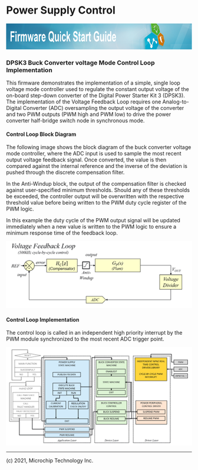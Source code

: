 # Power Supply Control


<span id="startDoc"> </span> <!-- start tag for internal references -->
<div style="text-align:left">
    <img src="images/startbanner.png" alt="Firmware Quick-Start Guide" height="70">
</div>


### DPSK3 Buck Converter voltage Mode Control Loop Implementation

This firmware demonstrates the implementation of a simple, single loop voltage mode controller used to regulate the constant output voltage of the on-board  step-down converter of the Digital Power Starter Kit 3 (DPSK3). The implementation of the Voltage Feedback Loop requires one Analog-to-Digital Converter (ADC) oversampling the output voltage of the converter and two PWM outputs (PWM high and PWM low) to drive the power converter half-bridge switch node in synchronous mode. 

#### Control Loop Block Diagram

The following image shows the block diagram of the buck converter voltage mode controller, where the ADC input is used to sample the most recent output voltage feedback signal. Once converted, the value is then compared against the internal reference and the inverse of the deviation is pushed through the discrete compensation filter. 

In the Anti-Windup block, the output of the compensation filter is checked against user-specified minimum thresholds. Should any of these thresholds be exceeded, the controller output will be overwritten with the respective threshold value before being written to the PWM duty cycle register of the PWM logic.

In this example the duty cycle of the PWM output signal will be updated immediately when a new value is written to the PWM logic to ensure a minimum response time of the feedback loop.

<div style="text-align:left">
    <img src="images/voltage-mode-control.png" alt="Firmware Quick-Start Guide" width="800">
</div>



#### Control Loop Implementation

The control loop is called in an independent high priority interrupt by the PWM module synchronized to the most recent ADC trigger point.


<div style="text-align:left">
    <img src="images/control-flow-chart.png" alt="Firmware Quick-Start Guide" width="960">
</div>





_________________________________________________
(c) 2021, Microchip Technology Inc.
